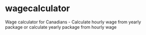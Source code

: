# wagecalculator
Wage calculator for Canadians - Calculate hourly wage from yearly package or calculate yearly package from hourly wage
